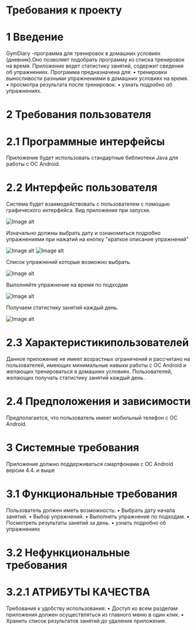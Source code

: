 # Требования к проекту
# 1 Введение
GymDiary -программа для тренировок в домашних условиях (дневник).Оно позволяет подобрать программу из списка тренировок на время. Приложение ведет статистику занятий, содержит сведения об упражнениях. Программа предназначена для:
• тренировки выносливости разными упражнениями в домашних условиях на время.
• просмотра результата после тренировок.
• узнать подробно об упражнениях.
# 2 Требования пользователя
# 2.1 Программные интерфейсы
Приложение будет использовать стандартные библиотеки Java для работы с ОС Android.
# 2.2 Интерфейс пользователя
Система будет взаимодействовать с пользователем с помощью графического интерфейса. 
Вид приложения при запуске.

 ![Image alt](https://github.com/SexyalGUN/Gym-Diary/blob/master/1.png)


Изначально должны выбрать дату и ознакомиться подробно упражнениями при нажатий на кнопку "краткое описание упражнений"

  ![Image alt](https://github.com/SexyalGUN/Gym-Diary/blob/master/2.png)
 ![Image alt](https://github.com/SexyalGUN/Gym-Diary/blob/master/3.png)
 
Список упражнений которые возможно выбрать.

![Image alt](https://github.com/SexyalGUN/Gym-Diary/blob/master/4.png)

 Выполняйте упражнение на время по подходам
 
 ![Image alt](https://github.com/SexyalGUN/Gym-Diary/blob/master/5.png)

Получаем статистику занятий каждый день.

![Image alt](https://github.com/SexyalGUN/Gym-Diary/blob/master/6.png)
 
# 2.3 Характеристикипользователей
Данное приложение не имеет возрастных ограничений и рассчитано на пользователей, имеющих минимальные навыки работы с ОС Android и желающих тренироваться в домашних условиях. Пользователей, желающих получать статистику занятий каждый день .
# 2.4 Предположения и зависимости
Предполагается, что пользователь имеет мобильный телефон с ОС Android.
# 3 Системные требования
Приложение должно поддерживаться смартфонами с ОС Android версии 4.4. и выше
# 3.1 Функциональные требования
Пользователь должен иметь возможность:
• Выбрать дату начала занятий.
• Выбор упражнений.
• Выполнять упражнение по подходам.
• Посмотреть результаты занятий за день.
• узнать подробно об упражнениях
# 3.2 Нефункциональные требования
# 3.2.1 АТРИБУТЫ КАЧЕСТВА
Требования к удобству использования:
• Доступ ко всем разделам приложения должен осуществляться из главного меню в один клик.
• Хранить список результатов занятий до удаления приложения.
